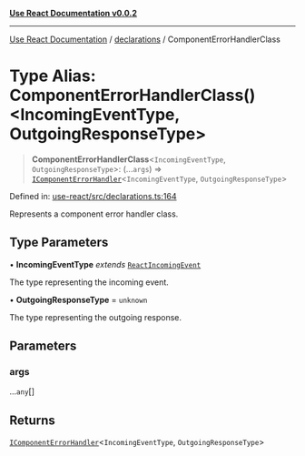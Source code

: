 [**Use React Documentation v0.0.2**](../../README.md)

***

[Use React Documentation](../../modules.md) / [declarations](../README.md) / ComponentErrorHandlerClass

# Type Alias: ComponentErrorHandlerClass()\<IncomingEventType, OutgoingResponseType\>

> **ComponentErrorHandlerClass**\<`IncomingEventType`, `OutgoingResponseType`\>: (...`args`) => [`IComponentErrorHandler`](../interfaces/IComponentErrorHandler.md)\<`IncomingEventType`, `OutgoingResponseType`\>

Defined in: [use-react/src/declarations.ts:164](https://github.com/stonemjs/use-react/blob/4786d31a3beb1c9f15eb30e2c9c2b12c786b755a/src/declarations.ts#L164)

Represents a component error handler class.

## Type Parameters

• **IncomingEventType** *extends* [`ReactIncomingEvent`](ReactIncomingEvent.md)

The type representing the incoming event.

• **OutgoingResponseType** = `unknown`

The type representing the outgoing response.

## Parameters

### args

...`any`[]

## Returns

[`IComponentErrorHandler`](../interfaces/IComponentErrorHandler.md)\<`IncomingEventType`, `OutgoingResponseType`\>
